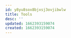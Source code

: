 ```yaml
---
id: y8yu8sox8bjxsj3ovjibwlw
title: Tools
desc: ''
updated: 1662393159074
created: 1662393159074
---
```

